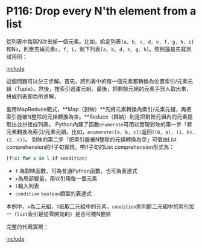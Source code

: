 # P116: Drop every N'th element from a list

從列表中每隔N次去掉一個元素。比如，給定列表`[a, b, c, d, e, f, g, h, i]`和N`3`，則應去掉元素`c, f, i`，剩下列表`[a, b, d, e, g, h]`。照例還是先寫測試用例：

[include](../../../tests/lists/p116_test.py)

這個問題可以分三步解。首先，將列表中的每一個元素都轉換為位置索引/元素元組（Tuple）。然後，按索引過濾元組。最後，把剩餘元組的元素手日人取出來，拼成列表即為所求解。

套用MapReduce範式，**Map（對映）**先將元素轉換為索引/元素元組，再把索引能被N整除的元組轉換為空。**Reduce（歸納）則是把剩餘元組內的元素提取出並拼接成列表。
Python內建了函數`enumerate`可用以實現對映的第一步「將元素轉換為索引/元素元組。比如，`enumerate([a, b, c])`返回`[(0, a), (1, b), (2, c)]`。
對映的第二步「把索引能被N整除的元組轉換為空」可借由List comprehension的if子句實現。帶if子句的List comprehension形式為：

```python
[f(x) for x in l if condition]
```

* `f` 為對映函數，可為普通Python函數，也可為表達式
* `x`為局部變量，用以引用每一個元素
* `l`輸入列表
* `condition` `boolean`類型的表達式

本例中，`x`為二元組，`f`祇取二元組中的元素，`condition`則判斷二元組中的索引加一（`list`索引是從零開始的）是否可被N整除

完整的代碼實現：

[include](../../../python99/lists/p116.py)